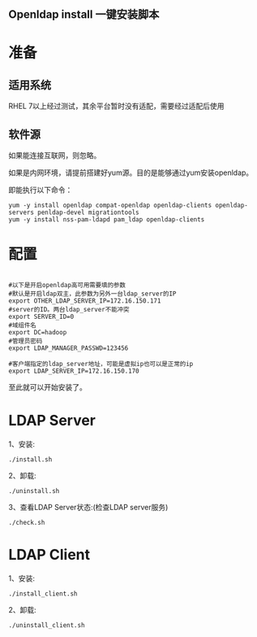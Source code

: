 ## Openldap install 一键安装脚本
# 准备
## 适用系统
RHEL 7以上经过测试，其余平台暂时没有适配，需要经过适配后使用

## 软件源

如果能连接互联网，则忽略。

如果是内网环境，请提前搭建好yum源。目的是能够通过yum安装openldap。

即能执行以下命令：
```shell
yum -y install openldap compat-openldap openldap-clients openldap-servers penldap-devel migrationtools
yum -y install nss-pam-ldapd pam_ldap openldap-clients
```

# 配置
```shell

#以下是开启openldap高可用需要填的参数
#默认是开启ldap双主，此参数为另外一台ldap_server的IP
export OTHER_LDAP_SERVER_IP=172.16.150.171
#server的ID。两台ldap_server不能冲突
export SERVER_ID=0
#域组件名
export DC=hadoop
#管理员密码
export LDAP_MANAGER_PASSWD=123456

#客户端指定的ldap_server地址，可能是虚拟ip也可以是正常的ip
export LDAP_SERVER_IP=172.16.150.170
```
至此就可以开始安装了。

# LDAP Server

1、安装:
```shell
./install.sh
```
2、卸载:
```shell
./uninstall.sh
```
3、查看LDAP Server状态:(检查LDAP server服务)
```shell
./check.sh
```

# LDAP Client

1、安装:
```shell
./install_client.sh
```

2、卸载:
```shell
./uninstall_client.sh
```
